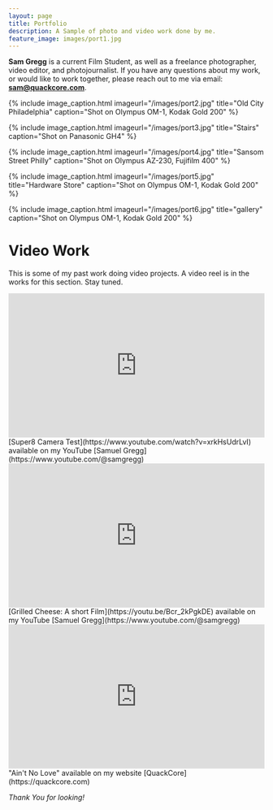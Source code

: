 ```yaml
---
layout: page
title: Portfolio
description: A Sample of photo and video work done by me.
feature_image: images/port1.jpg
---
```


**Sam Gregg** is a current Film Student, as well as a freelance photographer, video editor, and photojournalist. If you have any questions about my work, or would like to work together, please reach out to me via email: **sam@quackcore.com**. 

{% include image_caption.html imageurl="/images/port2.jpg" title="Old City Philadelphia" caption="Shot on Olympus OM-1, Kodak Gold 200" %}

{% include image_caption.html imageurl="/images/port3.jpg" title="Stairs" caption="Shot on Panasonic GH4" %}

{% include image_caption.html imageurl="/images/port4.jpg" title="Sansom Street Philly" caption="Shot on Olympus AZ-230, Fujifilm 400" %}

{% include image_caption.html imageurl="/images/port5.jpg" title="Hardware Store" caption="Shot on Olympus OM-1, Kodak Gold 200" %}

{% include image_caption.html imageurl="/images/port6.jpg" title="gallery" caption="Shot on Olympus OM-1, Kodak Gold 200" %}

# Video Work
This is some of my past work doing video projects. A video reel is in the works for this section. Stay tuned.

<div style="padding:56.25% 0 0 0;position:relative;"><iframe src="https://player.vimeo.com/video/880624289?badge=0&amp;autopause=0&amp;quality_selector=1&amp;player_id=0&amp;app_id=58479" frameborder="0" allow="autoplay; fullscreen; picture-in-picture" style="position:absolute;top:0;left:0;width:100%;height:100%;" title="Super8 Minolta XL400 Test Reel"></iframe></div><script src="https://player.vimeo.com/api/player.js"></script>
[Super8 Camera Test](https://www.youtube.com/watch?v=xrkHsUdrLvI) available on my YouTube [Samuel Gregg](https://www.youtube.com/@samgregg)

<div style="padding:56.25% 0 0 0;position:relative;"><iframe src="https://player.vimeo.com/video/880625361?badge=0&amp;autopause=0&amp;quality_selector=1&amp;player_id=0&amp;app_id=58479" frameborder="0" allow="autoplay; fullscreen; picture-in-picture" style="position:absolute;top:0;left:0;width:100%;height:100%;" title="Grilled Cheese: Short Film"></iframe></div><script src="https://player.vimeo.com/api/player.js"></script>
[Grilled Cheese: A short Film](https://youtu.be/Bcr_2kPgkDE) available on my YouTube [Samuel Gregg](https://www.youtube.com/@samgregg)

<div style="padding:56.25% 0 0 0;position:relative;"><iframe src="https://player.vimeo.com/video/880626168?badge=0&amp;autopause=0&amp;quality_selector=1&amp;player_id=0&amp;app_id=58479" frameborder="0" allow="autoplay; fullscreen; picture-in-picture" style="position:absolute;top:0;left:0;width:100%;height:100%;" title="Ain't No Love"></iframe></div><script src="https://player.vimeo.com/api/player.js"></script>
"Ain't No Love" available on my website [QuackCore](https://quackcore.com)

*Thank You for looking!*
